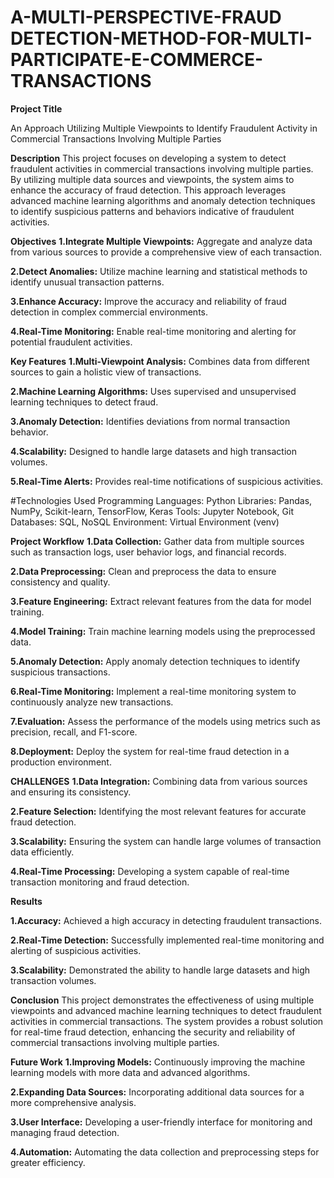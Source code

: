 # A-MULTI-PERSPECTIVE-FRAUD DETECTION-METHOD-FOR-MULTI-PARTICIPATE-E-COMMERCE-TRANSACTIONS
**Project Title**

An Approach Utilizing Multiple Viewpoints to Identify Fraudulent Activity in Commercial Transactions Involving Multiple Parties

**Description**
This project focuses on developing a system to detect fraudulent activities in commercial transactions involving multiple parties. By utilizing multiple data sources and viewpoints, the system aims to enhance the accuracy of fraud detection. This approach leverages advanced machine learning algorithms and anomaly detection techniques to identify suspicious patterns and behaviors indicative of fraudulent activities.

**Objectives**
**1.Integrate Multiple Viewpoints:**
Aggregate and analyze data from various sources to provide a comprehensive view of each transaction.

**2.Detect Anomalies:**
Utilize machine learning and statistical methods to identify unusual transaction patterns.

**3.Enhance Accuracy:**
Improve the accuracy and reliability of fraud detection in complex commercial environments.

**4.Real-Time Monitoring:**
Enable real-time monitoring and alerting for potential fraudulent activities.

**Key Features**
**1.Multi-Viewpoint Analysis:**
Combines data from different sources to gain a holistic view of transactions.

**2.Machine Learning Algorithms:**
Uses supervised and unsupervised learning techniques to detect fraud.

**3.Anomaly Detection:**
Identifies deviations from normal transaction behavior.

**4.Scalability:**
Designed to handle large datasets and high transaction volumes.

**5.Real-Time Alerts:**
Provides real-time notifications of suspicious activities.

#Technologies Used Programming Languages: Python Libraries: Pandas, NumPy, Scikit-learn, TensorFlow, Keras Tools: Jupyter Notebook, Git Databases: SQL, NoSQL Environment: Virtual Environment (venv)

**Project Workflow**
**1.Data Collection:**
Gather data from multiple sources such as transaction logs, user behavior logs, and financial records.

**2.Data Preprocessing:**
Clean and preprocess the data to ensure consistency and quality.

**3.Feature Engineering:**
Extract relevant features from the data for model training.

**4.Model Training:**
Train machine learning models using the preprocessed data.

**5.Anomaly Detection:**
Apply anomaly detection techniques to identify suspicious transactions.

**6.Real-Time Monitoring:**
Implement a real-time monitoring system to continuously analyze new transactions.

**7.Evaluation:**
Assess the performance of the models using metrics such as precision, recall, and F1-score.

**8.Deployment:**
Deploy the system for real-time fraud detection in a production environment.

**CHALLENGES**
**1.Data Integration:**
Combining data from various sources and ensuring its consistency.

**2.Feature Selection:**
Identifying the most relevant features for accurate fraud detection.

**3.Scalability:**
Ensuring the system can handle large volumes of transaction data efficiently.

**4.Real-Time Processing:**
Developing a system capable of real-time transaction monitoring and fraud detection.

**Results**



**1.Accuracy:**
Achieved a high accuracy in detecting fraudulent transactions.

**2.Real-Time Detection:**
Successfully implemented real-time monitoring and alerting of suspicious activities.

**3.Scalability:**
Demonstrated the ability to handle large datasets and high transaction volumes.

**Conclusion**
This project demonstrates the effectiveness of using multiple viewpoints and advanced machine learning techniques to detect fraudulent activities in commercial transactions. The system provides a robust solution for real-time fraud detection, enhancing the security and reliability of commercial transactions involving multiple parties.

**Future Work**
**1.Improving Models:**
Continuously improving the machine learning models with more data and advanced algorithms.

**2.Expanding Data Sources:**
Incorporating additional data sources for a more comprehensive analysis.

**3.User Interface:**
Developing a user-friendly interface for monitoring and managing fraud detection.

**4.Automation:**
Automating the data collection and preprocessing steps for greater efficiency.
